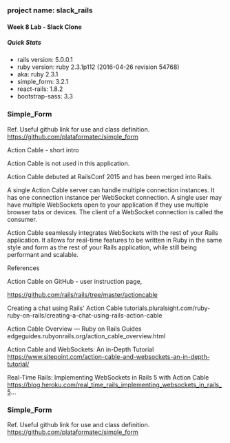 ### project name: slack_rails
#### Week 8 Lab - Slack Clone
##### Quick Stats
* rails version: 5.0.0.1
* ruby version: ruby 2.3.1p112 (2016-04-26 revision 54768)
* aka: ruby 2.3.1
* simple_form: 3.2.1
* react-rails: 1.8.2
* bootstrap-sass: 3.3


### Simple_Form
Ref. Useful github link for use and class definition.
https://github.com/plataformatec/simple_form

Action Cable - short intro

Action Cable is not used in this application.

Action Cable debuted at RailsConf 2015 and has been merged into Rails.

A single Action Cable server can handle multiple connection instances. It has one connection instance per WebSocket connection. A single user may have multiple WebSockets open to your application if they use multiple browser tabs or devices. The client of a WebSocket connection is called the consumer.

Action Cable seamlessly integrates WebSockets with the rest of your Rails application. It allows for real-time features to be written in Ruby in the same style and form as the rest of your Rails application, while still being performant and scalable.

References

Action Cable on GitHub - user instruction page,

https://github.com/rails/rails/tree/master/actioncable







Creating a chat using Rails' Action Cable
tutorials.pluralsight.com/ruby-ruby-on-rails/creating-a-chat-using-rails-action-cable




Action Cable Overview — Ruby on Rails Guides
edgeguides.rubyonrails.org/action_cable_overview.html


Action Cable and WebSockets: An in-Depth Tutorial
https://www.sitepoint.com/action-cable-and-websockets-an-in-depth-tutorial/


Real-Time Rails: Implementing WebSockets in Rails 5 with Action Cable
https://blog.heroku.com/real_time_rails_implementing_websockets_in_rails_5...


### Simple_Form
Ref. Useful github link for use and class definition.
https://github.com/plataformatec/simple_form
